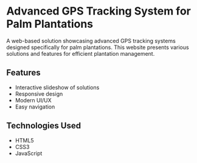# Advanced GPS Tracking System for Palm Plantations

A web-based solution showcasing advanced GPS tracking systems designed specifically for palm plantations. This website presents various solutions and features for efficient plantation management.

## Features
- Interactive slideshow of solutions
- Responsive design
- Modern UI/UX
- Easy navigation

## Technologies Used
- HTML5
- CSS3
- JavaScript
